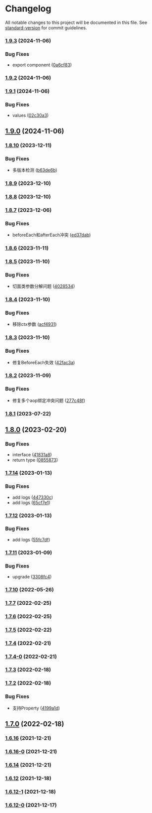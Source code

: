 # Changelog

All notable changes to this project will be documented in this file. See [standard-version](https://github.com/conventional-changelog/standard-version) for commit guidelines.

### [1.9.3](https://github.com/koatty/koatty_container/compare/v1.9.2...v1.9.3) (2024-11-06)


### Bug Fixes

* export component ([0a6cf83](https://github.com/koatty/koatty_container/commit/0a6cf83ae8c0c6d684e02d5f914876d904db5703))

### [1.9.2](https://github.com/koatty/koatty_container/compare/v1.9.1...v1.9.2) (2024-11-06)

### [1.9.1](https://github.com/koatty/koatty_container/compare/v1.9.0...v1.9.1) (2024-11-06)


### Bug Fixes

* values ([02c30a3](https://github.com/koatty/koatty_container/commit/02c30a32c737e1ff8a5c1b14347be7fe50cd65f6))

## [1.9.0](https://github.com/koatty/koatty_container/compare/v1.8.10...v1.9.0) (2024-11-06)

### [1.8.10](https://github.com/koatty/koatty_container/compare/v1.8.9...v1.8.10) (2023-12-11)


### Bug Fixes

* 多版本检测 ([b63de6b](https://github.com/koatty/koatty_container/commit/b63de6b9f14feac260dafaaa8393bd879a480472))

### [1.8.9](https://github.com/koatty/koatty_container/compare/v1.8.8...v1.8.9) (2023-12-10)

### [1.8.8](https://github.com/koatty/koatty_container/compare/v1.8.7...v1.8.8) (2023-12-10)

### [1.8.7](https://github.com/koatty/koatty_container/compare/v1.8.6...v1.8.7) (2023-12-06)


### Bug Fixes

* beforeEach和afterEach冲突 ([ed37dab](https://github.com/koatty/koatty_container/commit/ed37dab1ed5d8185133c795e0e3ee85c32e8e8a6))

### [1.8.6](https://github.com/koatty/koatty_container/compare/v1.8.5...v1.8.6) (2023-11-11)

### [1.8.5](https://github.com/koatty/koatty_container/compare/v1.8.4...v1.8.5) (2023-11-10)


### Bug Fixes

* 切面类参数分解问题 ([4028534](https://github.com/koatty/koatty_container/commit/4028534f816c3908e8e48a2c18f94bd679685393))

### [1.8.4](https://github.com/koatty/koatty_container/compare/v1.8.3...v1.8.4) (2023-11-10)


### Bug Fixes

* 移除ctx参数 ([acf4931](https://github.com/koatty/koatty_container/commit/acf4931cba72f9f447fb453fdb81dc9756205cdf))

### [1.8.3](https://github.com/koatty/koatty_container/compare/v1.8.2...v1.8.3) (2023-11-10)


### Bug Fixes

* 修复BeforeEach失效 ([42fac3a](https://github.com/koatty/koatty_container/commit/42fac3a397a4297d3927fc09389c967da26ec51a))

### [1.8.2](https://github.com/koatty/koatty_container/compare/v1.8.1...v1.8.2) (2023-11-09)


### Bug Fixes

* 修复多个aop绑定冲突问题 ([277c48f](https://github.com/koatty/koatty_container/commit/277c48febc4e8f81ff80317ff8ca414ab450f6bb))

### [1.8.1](https://github.com/koatty/koatty_container/compare/v1.8.0...v1.8.1) (2023-07-22)

## [1.8.0](https://github.com/koatty/koatty_container/compare/v1.7.14...v1.8.0) (2023-02-20)


### Bug Fixes

* interface ([41831a8](https://github.com/koatty/koatty_container/commit/41831a88634d97f5be18486c7a1b8113a734c102))
* return type ([0855873](https://github.com/koatty/koatty_container/commit/0855873716ed06a00e9b7e652de9278dc7b58692))

### [1.7.14](https://github.com/koatty/koatty_container/compare/v1.7.12...v1.7.14) (2023-01-13)


### Bug Fixes

* add logs ([447330c](https://github.com/koatty/koatty_container/commit/447330cc57a1562f102a32891cf47c8d2a0fb2f4))
* add logs ([65cf7e1](https://github.com/koatty/koatty_container/commit/65cf7e16b2cbf2ab073228e8967f04f2b465f295))

### [1.7.12](https://github.com/koatty/koatty_container/compare/v1.7.11...v1.7.12) (2023-01-13)


### Bug Fixes

* add logs ([55fc7df](https://github.com/koatty/koatty_container/commit/55fc7df1fa23090ad7a40dd633468f4a2d0970e0))

### [1.7.11](https://github.com/koatty/koatty_container/compare/v1.7.10...v1.7.11) (2023-01-09)


### Bug Fixes

* upgrade ([3308fc4](https://github.com/koatty/koatty_container/commit/3308fc42af9d506946469cd06a8a35515f9fa820))

### [1.7.10](https://github.com/koatty/koatty_container/compare/v1.7.7...v1.7.10) (2022-05-26)

### [1.7.7](https://github.com/koatty/koatty_container/compare/v1.7.6...v1.7.7) (2022-02-25)

### [1.7.6](https://github.com/koatty/koatty_container/compare/v1.7.5...v1.7.6) (2022-02-25)

### [1.7.5](https://github.com/koatty/koatty_container/compare/v1.7.4...v1.7.5) (2022-02-22)

### [1.7.4](https://github.com/koatty/koatty_container/compare/v1.7.4-0...v1.7.4) (2022-02-21)

### [1.7.4-0](https://github.com/koatty/koatty_container/compare/v1.7.3...v1.7.4-0) (2022-02-21)

### [1.7.3](https://github.com/koatty/koatty_container/compare/v1.7.2...v1.7.3) (2022-02-18)

### [1.7.2](https://github.com/koatty/koatty_container/compare/v1.7.0...v1.7.2) (2022-02-18)


### Bug Fixes

* 支持Property ([4199a1d](https://github.com/koatty/koatty_container/commit/4199a1deb3cfe5d2d600016f904733b623c8e556))

## [1.7.0](https://github.com/koatty/koatty_container/compare/v1.6.16...v1.7.0) (2022-02-18)

### [1.6.16](https://github.com/koatty/koatty_container/compare/v1.6.16-0...v1.6.16) (2021-12-21)

### [1.6.16-0](https://github.com/koatty/koatty_container/compare/v1.6.14...v1.6.16-0) (2021-12-21)

### [1.6.14](https://github.com/koatty/koatty_container/compare/v1.6.12...v1.6.14) (2021-12-21)

### [1.6.12](https://github.com/koatty/koatty_container/compare/v1.6.12-1...v1.6.12) (2021-12-18)

### [1.6.12-1](https://github.com/koatty/koatty_container/compare/v1.6.12-0...v1.6.12-1) (2021-12-18)

### [1.6.12-0](https://github.com/koatty/koatty_container/compare/v1.6.10...v1.6.12-0) (2021-12-17)
